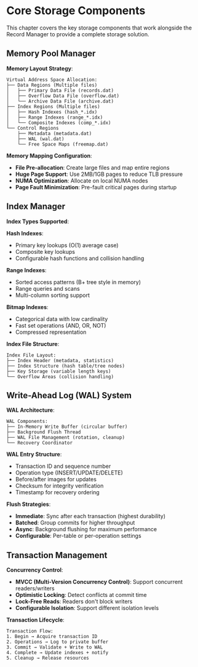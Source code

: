 # Core Storage Components

This chapter covers the key storage components that work alongside the Record Manager to provide a complete storage solution.

## Memory Pool Manager

**Memory Layout Strategy**:
```
Virtual Address Space Allocation:
├── Data Regions (Multiple files)
│   ├── Primary Data File (records.dat)
│   ├── Overflow Data File (overflow.dat)
│   └── Archive Data File (archive.dat)
├── Index Regions (Multiple files)
│   ├── Hash Indexes (hash_*.idx)
│   ├── Range Indexes (range_*.idx)
│   └── Composite Indexes (comp_*.idx)
└── Control Regions
    ├── Metadata (metadata.dat)
    ├── WAL (wal.dat)
    └── Free Space Maps (freemap.dat)
```

**Memory Mapping Configuration**:
- **File Pre-allocation**: Create large files and map entire regions
- **Huge Page Support**: Use 2MB/1GB pages to reduce TLB pressure
- **NUMA Optimization**: Allocate on local NUMA nodes
- **Page Fault Minimization**: Pre-fault critical pages during startup

## Index Manager

**Index Types Supported**:

**Hash Indexes**:
- Primary key lookups (O(1) average case)
- Composite key lookups
- Configurable hash functions and collision handling

**Range Indexes**:
- Sorted access patterns (B+ tree style in memory)
- Range queries and scans
- Multi-column sorting support

**Bitmap Indexes**:
- Categorical data with low cardinality
- Fast set operations (AND, OR, NOT)
- Compressed representation

**Index File Structure**:
```
Index File Layout:
├── Index Header (metadata, statistics)
├── Index Structure (hash table/tree nodes)
├── Key Storage (variable length keys)
└── Overflow Areas (collision handling)
```

## Write-Ahead Log (WAL) System

**WAL Architecture**:
```
WAL Components:
├── In-Memory Write Buffer (circular buffer)
├── Background Flush Thread
├── WAL File Management (rotation, cleanup)
└── Recovery Coordinator
```

**WAL Entry Structure**:
- Transaction ID and sequence number
- Operation type (INSERT/UPDATE/DELETE)
- Before/after images for updates
- Checksum for integrity verification
- Timestamp for recovery ordering

**Flush Strategies**:
- **Immediate**: Sync after each transaction (highest durability)
- **Batched**: Group commits for higher throughput
- **Async**: Background flushing for maximum performance
- **Configurable**: Per-table or per-operation settings

## Transaction Management

**Concurrency Control**:
- **MVCC (Multi-Version Concurrency Control)**: Support concurrent readers/writers
- **Optimistic Locking**: Detect conflicts at commit time
- **Lock-Free Reads**: Readers don't block writers
- **Configurable Isolation**: Support different isolation levels

**Transaction Lifecycle**:
```
Transaction Flow:
1. Begin → Acquire transaction ID
2. Operations → Log to private buffer
3. Commit → Validate + Write to WAL
4. Complete → Update indexes + notify
5. Cleanup → Release resources
```
